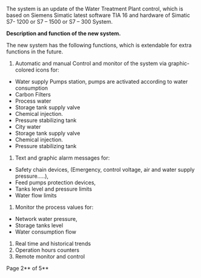 ﻿
The system is an update of the Water Treatment Plant control, which is based on Siemens Simatic latest software TIA 16 and hardware of Simatic S7- 1200 or S7 – 1500 or S7 – 300 System.

**Description and function of the new system.**

The new system has the following functions, which is extendable for extra functions in the future.

1. Automatic and manual Control and monitor of the system via graphic-colored icons for:

-   Water supply Pumps station, pumps are activated according to water consumption
-   Carbon Filters
-   Process water
-   Storage tank supply valve
-   Chemical injection.
-   Pressure stabilizing tank
-   City water
-   Storage tank supply valve
-   Chemical injection.
-   Pressure stabilizing tank

1. Text and graphic alarm messages for:

-   Safety chain devices, (Emergency, control voltage, air and water supply pressure…..),
-   Feed pumps protection devices,
-   Tanks level and pressure limits
-   Water flow limits

1. Monitor the process values for:

-   Network water pressure,
-   Storage tanks level
-   Water consumption flow

1. Real time and historical trends
1. Operation hours counters
1. Remote monitor and control

Page 2** of 5**
